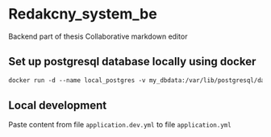 # Redakcny_system_be
Backend part of thesis Collaborative markdown editor

## Set up postgresql database locally using docker
``````dockerfile
docker run -d --name local_postgres -v my_dbdata:/var/lib/postgresql/data -p 5432:5432 -e POSTGRES_USER=postgres -e POSTGRES_PASSWORD=sa -e POSTGRES_DB=postgres -d postgres:latest
``````

## Local development

Paste content from file `application.dev.yml` to file `application.yml`
